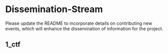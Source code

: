 # Dissemination-Stream
Please update the README to incorporate details on contributing new events, which will enhance the dissemination of information for the project.
## 1_ctf

